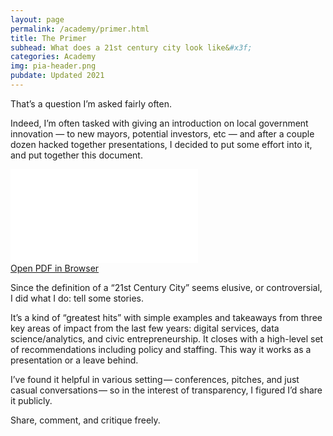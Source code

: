 ```yaml
---
layout: page
permalink: /academy/primer.html
title: The Primer
subhead: What does a 21st century city look like&#x3f;
categories: Academy
img: pia-header.png
pubdate: Updated 2021
---
```

That’s a question I’m asked fairly often.

Indeed, I’m often tasked with giving an introduction on local government innovation — to new mayors, potential investors, etc — and after a couple dozen hacked together presentations, I decided to put some effort into it, and put together this document.

<div class="container-iframe">
<iframe id="pdf-js-viewer" src="{{site.url}}/decks/web/viewer.html?file={{site.url}}/decks/%2F21stCitiesPrimer.pdf" title="webviewer" frameborder="0" class="responsive-iframe"></iframe>
</div>
<a href="{{site.url}}/decks/web/viewer.html?file={{site.url}}/decks/%2F21stCitiesPrimer">Open PDF in Browser</a>

Since the definition of a “21st Century City” seems elusive, or controversial, I did what I do: tell some stories.

It’s a kind of “greatest hits” with simple examples and takeaways from three key areas of impact from the last few years: digital services, data science/analytics, and civic entrepreneurship. It closes with a high-level set of recommendations including policy and staffing. This way it works as a presentation or a leave behind.

I’ve found it helpful in various setting — conferences, pitches, and just casual conversations — so in the interest of transparency, I figured I’d share it publicly.

Share, comment, and critique freely.